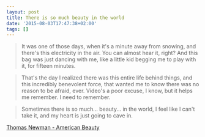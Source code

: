 ```yaml
---
layout: post
title: There is so much beauty in the world
date: '2015-08-03T17:47:38+02:00'
tags: []
---
```


>It was one of those days, when it's a minute away from snowing, and there's this electricity in the air. You can almost hear it, right? And this bag was just dancing with me, like a little kid begging me to play with it, for fifteen minutes. 

>That's the day I realized there was this entire life behind things, and this incredibly benevolent force, that wanted me to know there was no reason to be afraid, ever. Video's a poor excuse, I know, but it helps me remember. I need to remember. 

>Sometimes there is so much... beauty... in the world, I feel like I can't take it, and my heart is just going to cave in.

[Thomas Newman - American Beauty](https://www.youtube.com/watch?v=gHxi-HSgNPc)
